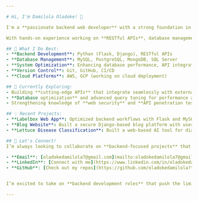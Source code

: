 ```yaml
---

# Hi, I'm Damilola Oladoke! 👋

I'm a **passionate backend web developer** with a strong foundation in **Python** and **Django**, dedicated to building secure, scalable, and high-performance web applications. I thrive on transforming complex problems into seamless solutions and love optimizing systems to run efficiently.

With hands-on experience working on **RESTful APIs**, database management, and deploying optimized backend systems, I’m driven to deliver backend solutions that power the next generation of web experiences. Although I enjoy **frontend development**, my true passion lies in creating the backbone of applications that support robust and scalable functionalities.

## 🚀 What I Do Best:
- **Backend Development**: Python (Flask, Django), RESTful APIs
- **Database Management**: MySQL, PostgreSQL, MongoDB, SQL Server
- **System Optimization**: Enhancing database performance, API integration, and backend security
- **Version Control**: Git, GitHub, CI/CD
- **Cloud Platforms**: AWS, GCP (working on cloud deployment)

## 🌱 Currently Exploring:
- Building **cutting-edge APIs** that integrate seamlessly with external systems
- **Database optimization** and advanced query tuning for performance at scale
- Strengthening knowledge of **web security** and **API penetration testing**

## 💡 Recent Projects:
- **Labelbox Web App**: Optimized backend workflows with Flask and MySQL, improving task management efficiency by 40%.
- **Blog Website**: Built a secure Django-based blog platform with user authentication, analytics, and social features.
- **Lettuce Disease Classification**: Built a web-based AI tool for diagnosing lettuce diseases using MobileNetV2, achieving 98% accuracy in detecting healthy vs. diseased plants and 96% accuracy for specific diseases. Integrated Flask for a real-time interface and actionable recommendations.

## 💬 Let's Connect!
I’m always looking to collaborate on **backend-focused projects** that challenge the status quo and explore innovative solutions. If you're building something ambitious or need a backend expert to bring your ideas to life, let's talk!

- **Email**: [oladokedamilola7@gmail.com](mailto:oladokedamilola7@gmail.com)
- **LinkedIn**: [Connect with me](https://www.linkedin.com/in/oladokedamilola)
- **GitHub**: [Check out my repos](https://github.com/oladokedamilola?tab=repositories)


I’m excited to take on **backend development roles** that push the limits of what we can achieve with technology. Let’s build something amazing together! 🚀

---
```

